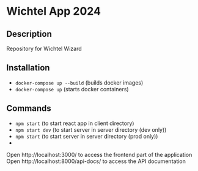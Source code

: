Wichtel App 2024
==================================

Description
-----------
Repository for Wichtel Wizard

Installation
------------

- ```docker-compose up --build``` (builds docker images)
- ```docker-compose up``` (starts docker containers)

Commands
------------

- ```npm start``` (to start react app in client directory)
- ```npm start dev``` (to start server in server directory (dev only))
- ```npm start``` (to start server in server directory (prod only))
- 
Open http://localhost:3000/ to access the frontend part of the application
Open http://localhost:8000/api-docs/ to access the API documentation
